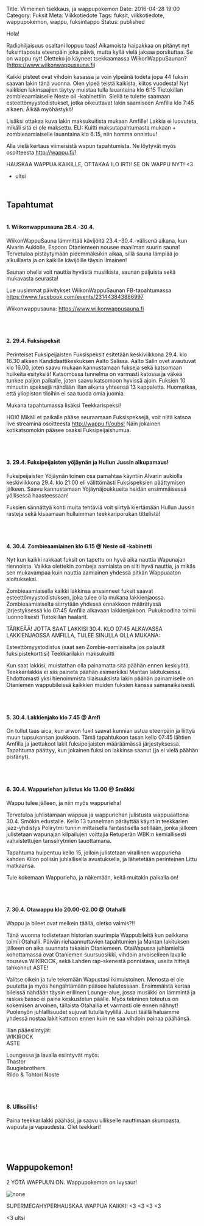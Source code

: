 Title: Viimeinen tsekkaus, ja wappupokemon
Date: 2016-04-28 19:00
Category: Fuksit
Meta: Viikkotiedote
Tags: fuksit, viikkotiedote, wappupokemon, wappu, fuksintappo
Status: published

Hola!

Radiohiljaisuus osaltani loppuu taas! Aikamoista haipakkaa on pitänyt nyt fuksintaposta eteenpäin joka päivä, mutta kyllä vielä jaksaa porskuttaa. Se on wappu nyt! Oletteko jo käyneet tsekkaamassa WiikonWappuSaunan? (<https://www.wiikonwappusauna.fi>)

Kaikki pisteet ovat vihdoin kasassa ja voin ylpeänä todeta jopa 44 fuksin saavan lakin tänä vuonna. Olen ylpeä teistä kaikista, kiitos vuodesta! Nyt kaikkien lakinsaajien täytyy muistaa tulla lauantaina klo 6:15 Tietokillan zombieaamiaiselle Neste oil -kabinettiin. Siellä te tulette saamaan esteettömyystodistukset, jotka oikeuttavat lakin saamiseen Amfilla klo 7:45 alkaen. Älkää myöhästykö!

Lisäksi ottakaa kuva lakin maksukuitista mukaan Amfille! Lakkia ei luovuteta, mikäli sitä ei ole maksettu. ELI: Kuitti maksutapahtumasta mukaan + zombieaamiaiselle lauantaina klo 6:15, niin homma onnistuu!

Alla vielä kertaus viimeisistä wapun tapahtumista. Ne löytyvät myös osoitteesta <http://wappu.fi/>!

HAUSKAA WAPPUA KAIKILLE, OTTAKAA ILO IRTI! SE ON WAPPU NYT! <3

- ultsi

<h2><div id="tapahtumat" class="small box">&nbsp;</div>Tapahtumat</h2>

<h4><div class="box leima">&nbsp;</div>1. Wiikonwappusauna 28.4.-30.4.</h4>

WiikonWappuSauna lämmittää kävijöitä 23.4.-30.4.-välisenä aikana, kun Alvarin Aukiolle, Espoon Otaniemeen nousee maailman suurin sauna! Tervetuloa pistäytymään pidemmäksikin aikaa, sillä sauna lämpiää jo alkuillasta ja on kaikille kävijöille täysin ilmainen!

Saunan ohella voit nauttia hyvästä musiikista, saunan paljuista sekä mukavasta seurasta!

Lue uusimmat päivitykset WiikonWappuSaunan FB-tapahtumassa <https://www.facebook.com/events/231443843886997>

Wiikonwappusauna: <https://www.wiikonwappusauna.fi>

<br/>

<h4><div class="box leima">&nbsp;</div>2. 29.4. Fuksispeksit</h4>

Perinteiset Fuksipeijaisten Fuksispeksit esitetään keskiviikkona 29.4. klo 16.30 alkaen Kandidaattikeskuksen Aalto Salissa. Aalto Salin ovet avautuvat klo 16.00, joten saavu mukaan kannustamaan fukseja sekä katsomaan huikeita esityksiä! Katsomossa tunnelma on varmasti katossa ja väkeä tunkee paljon paikalle, joten saavu katsomoon hyvissä ajoin. Fuksien 10 minuutin speksejä nähdään illan aikana yhteensä 13 kappaletta. Huomatkaa, että yliopiston tiloihin ei saa tuoda omia juomia.

Mukana tapahtumassa lisäksi Teekkarispeksi!

HOX! Mikäli et paikalle pääse seuraamaan Fuksispeksejä, voit niitä katsoa live streaminä osoitteesta <http://wappu.fi/oubs!> Näin jokainen kotikatsomokin pääsee osaksi Fuksipeijaishumua.

<br/>

<h4><div class="box leima">&nbsp;</div>3. 29.4. Fuksipeijaisten yöjäynän ja Hullun Jussin alkupamaus!</h4>

Fuksipeijaisten Yöjäynän toinen osa pamahtaa käyntiin Alvarin aukiolla keskiviikkona 29.4. klo 21:00 eli välittömästi Fuksispeksien päättymisen jälkeen. Saavu kannustamaan Yöjäynäjoukkueita heidän ensimmäisessä yöllisessä haasteessaan!

Fuksien sännättyä kohti muita tehtäviä voit siirtyä kiertämään Hullun Jussin rasteja sekä kisaamaan hulluimman teekkariporukan tittelistä!

<br/>

<h4><div class="box leima">&nbsp;</div>4. 30.4. Zombieaamiainen klo 6.15 @ Neste oil -kabinetti</h4>

Nyt kun kaikki rakkaat fuksit on tapettu on hyvä aika nauttia Wapunajan riennoista. Vaikka olettekin zombeja aamiaista on silti hyvä nauttia, ja mikäs sen mukavampaa kuin nauttia aamiainen yhdessä pitkän Wappuaaton aloitukseksi.

Zombieaamiaisella kaikki lakkinsa ansainneet fuksit saavat esteettömyystodistuksen, joka tulee olla mukana lakkienjaossa. Zombieaamiaiselta siirrytään yhdessä ennakkoon määrätyssä järjestyksessä klo 07:45 Amfilla alkavaan lakkienjakoon. Pukukoodina toimii luonnollisesti Tietokillan haalarit.

TÄRKEÄÄ! JOTTA SAAT LAKKISI 30.4. KLO 07:45 ALKAVASSA LAKKIENJAOSSA AMFILLA, TULEE SINULLA OLLA MUKANA:

Esteettömyystodistus (saat sen Zombie-aamiaiselta jos palautit fuksipistekorttisi)
Teekkarilakin maksukuitti

Kun saat lakkisi, muistathan olla painamatta sitä päähän ennen keskiyötä. Teekkarilakkia ei siis paineta päähän esimerkiksi Mantan lakituksessa. Ehdottomasti yksi hienoimmista tilaisuuksista lakin päähän painamiselle on Otaniemen wappubileissä kaikkien muiden fuksien kanssa samanaikaisesti.

<br/>

<h4><div class="box leima">&nbsp;</div>5. 30.4. Lakkienjako klo 7.45 @ Amfi</h4>

On tullut taas aica, kun arwon fuxit saavat kunnian astua eteenpäin ja liittyä muun tupsukansan joukkoon. Tämä tapahtukoon tasan kello 07:45 lähtien Amfilla ja jaettakoot lakit fuksipeijaisten määräämässä järjestyksessä. Tapahtuma päättyy, kun jokainen fuksi on lakkinsa saanut (ja ei vielä päähän pistänyt).

<br/>

<h4><div class="box leima">&nbsp;</div>6. 30.4. Wappuriehan julistus klo 13.00 @ Smökki</h4>

Wappu tulee jälleen, ja niin myös wappurieha!

Tervetuloa juhlistamaan wappua ja wappuriehan julistusta wappuaattona 30.4. Smökin edustalle. Kello 13 tunnelman päräyttää käyntiin teekkarien jazz-yhdistys Polirytmi tunnin mittaisella fantastisella setillään, jonka jälkeen julistetaan wapunajan kilpailujen voittajia Retuperän WBK:n kemiallisesti vahvistettujen tanssirytmien tauottamana.

Tapahtuma huipentuu kello 15, jolloin julistetaan virallinen wappurieha kahden Kilon poliisin juhlallisella avustuksella, ja lähetetään perinteinen Littu matkaansa.

Tule kokemaan Wappurieha, ja näkemään, keitä muitakin paikalla on!

<br/>

<h4><div class="box leima">&nbsp;</div>7. 30.4. Otawappu klo 20.00-02.00 @ Otahalli</h4>

Wappu ja bileet ovat melkein täällä, oletko valmis?!!

Tänä wuonna todistetaan historian suurimpia Wappubileitä kun paikkana toimii Otahalli. Päivän riehaannuttavien tapahtumien ja Mantan lakituksen jälkeen on aika suunnata takaisin Otaniemeen. OtaWapussa juhlamieltä kohottamassa ovat Otaniemen suursuosikki, vihdoin arvoiselleen lavalle nouseva WIKIROCK, sekä Lahden rap-skenestä ponnistava, useita hittejä tahkonnut ASTE!

Valitse oikein ja tule tekemään Wapustasi ikimuistoinen. Menosta ei ole puutetta ja myös hengähtämään pääsee halutessaan. Ensimmäistä kertaa bileissä nähdään täysin erillinen Lounge-alue, jossa musiikki on lämmintä ja raskas basso ei paina keskustelun päälle. Myös tekninen toteutus on kokemisen arvoinen, tällaista Otahallia et varmasti ole ennen nähnyt! Puolenyön juhlallisuudet sujuvat tutulla tyylillä. Juuri täällä haluamme yhdessä nostaa lakit kattoon ennen kuin ne saa vihdoin painaa päähänsä.

Illan pääesiintyjät:  
WIKIROCK  
ASTE  

Loungessa ja lavalla esiintyvät myös:  
Thastor  
Buugiebrothers  
Rildo & Tohtori Noste  

<br/>

<h4><div class="box leima">&nbsp;</div>8. Ullissillis!</h4>

Paina teekkarilakki päähäsi, ja saavu ullikselle nauttimaan skumpasta, wapusta ja vapaudesta. Olet teekkari!

<br/>

<h2><div id="wappupokemon" class="small box">&nbsp;</div>Wappupokemon!</h2>

2 YÖTÄ WAPPUUN ON. Wappupokemon on Ivysaur!

<img src="http://cdn.bulbagarden.net/upload/thumb/7/73/002Ivysaur.png/600px-002Ivysaur.png" alt="none" title="Ivysaur!"/>

<br/>

SUPERMEGAHYPERHAUSKAA WAPPUA KAIKKI! <3 <3 <3 <3 

<3 ultsi
